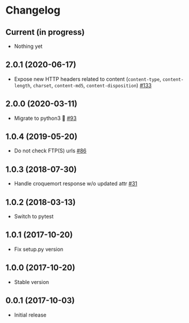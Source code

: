 # Changelog

## Current (in progress)

- Nothing yet

## 2.0.1 (2020-06-17)

- Expose new HTTP headers related to content (`content-type`, `content-length`, `charset`, `content-md5`, `content-disposition`) [#133](https://github.com/opendatateam/udata-croquemort/pull/133)

## 2.0.0 (2020-03-11)

- Migrate to python3 🐍 [#93](https://github.com/opendatateam/udata-croquemort/pull/93)

## 1.0.4 (2019-05-20)

- Do not check FTP(S) urls [#86](https://github.com/opendatateam/udata-croquemort/pull/86)

## 1.0.3 (2018-07-30)

- Handle croquemort response w/o updated attr [#31](https://github.com/opendatateam/udata-croquemort/pull/31)

## 1.0.2 (2018-03-13)

- Switch to pytest

## 1.0.1 (2017-10-20)

- Fix setup.py version

## 1.0.0 (2017-10-20)

- Stable version

## 0.0.1 (2017-10-03)

- Initial release
